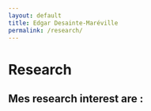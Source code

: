 ```yaml
---
layout: default
title: Edgar Desainte-Maréville
permalink: /research/
---
```


# Research

Mes research interest are :
-

